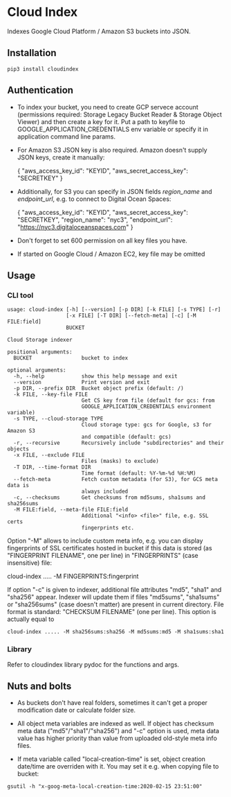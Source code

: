 # Cloud Index

Indexes Google Cloud Platform / Amazon S3 buckets into JSON.

## Installation

```
pip3 install cloudindex
```

## Authentication

* To index your bucket, you need to create GCP servece account
  (permissions required: Storage Legacy Bucket Reader & Storage Object
  Viewer) and then create a key for it. Put a path to keyfile to
  GOOGLE_APPLICATION_CREDENTIALS env variable or specify it in application
  command line params.

* For Amazon S3 JSON key is also required. Amazon doesn't supply JSON keys,
  create it manually:

    {
        "aws_access_key_id": "KEYID",
        "aws_secret_access_key": "SECRETKEY"
    }

* Additionally, for S3 you can specify in JSON fields *region_name* and
  *endpoint_url*, e.g. to connect to Digital Ocean Spaces:

    {
        "aws_access_key_id": "KEYID",
        "aws_secret_access_key": "SECRETKEY",
        "region_name": "nyc3",
        "endpoint_url": "https://nyc3.digitaloceanspaces.com"
    }
    
* Don't forget to set 600 permission on all key files you have.

* If started on Google Cloud / Amazon EC2, key file may be omitted

## Usage

### CLI tool

```
usage: cloud-index [-h] [--version] [-p DIR] [-k FILE] [-s TYPE] [-r]
                   [-x FILE] [-T DIR] [--fetch-meta] [-c] [-M FILE:field]
                   BUCKET

Cloud Storage indexer

positional arguments:
  BUCKET                bucket to index

optional arguments:
  -h, --help            show this help message and exit
  --version             Print version and exit
  -p DIR, --prefix DIR  Bucket object prefix (default: /)
  -k FILE, --key-file FILE
                        Get CS key from file (default for gcs: from
                        GOOGLE_APPLICATION_CREDENTIALS environment variable)
  -s TYPE, --cloud-storage TYPE
                        Cloud storage type: gcs for Google, s3 for Amazon S3
                        and compatible (default: gcs)
  -r, --recursive       Recursively include "subdirectories" and their objects
  -x FILE, --exclude FILE
                        Files (masks) to exclude)
  -T DIR, --time-format DIR
                        Time format (default: %Y-%m-%d %H:%M)
  --fetch-meta          Fetch custom metadata (for S3), for GCS meta data is
                        always included
  -c, --checksums       Get checksums from md5sums, sha1sums and sha256sums
  -M FILE:field, --meta-file FILE:field
                        Additional "<info> <file>" file, e.g. SSL certs
                        fingerprints etc.
```

Option "-M" allows to include custom meta info, e.g. you can display
fingerprints of SSL certificates hosted in bucket if this data is stored (as
"FINGERPRINT FILENAME", one per line) in "FINGERPRINTS" (case insensitive)
file:

   cloud-index ..... -M FINGERPRINTS:fingerprint <BUCKET>

If option "-c" is given to indexer, additional file attributes "md5", "sha1"
and "sha256" appear. Indexer will update them if files "md5sums", "sha1sums" or
"sha256sums" (case doesn't matter) are present in current directory. File
format is standard: "CHECKSUM  FILENAME" (one per line). This option is
actually equal to

    cloud-index ..... -M sha256sums:sha256 -M md5sums:md5 -M sha1sums:sha1

### Library

Refer to cloudindex library pydoc for the functions and args.

## Nuts and bolts

* As buckets don't have real folders, sometimes it can't get a proper
  modification date or calculate folder size.

* All object meta variables are indexed as well. If object has checksum meta
  data ("md5"/"sha1"/"sha256") and "-c" option is used, meta data value has
  higher priority than value from uploaded old-style meta info files.

* If meta variable called "local-creation-time" is set, object creation
  date/time are overriden with it. You may set it e.g. when copying file to
  bucket:

```
gsutil -h "x-goog-meta-local-creation-time:2020-02-15 23:51:00" 
```
